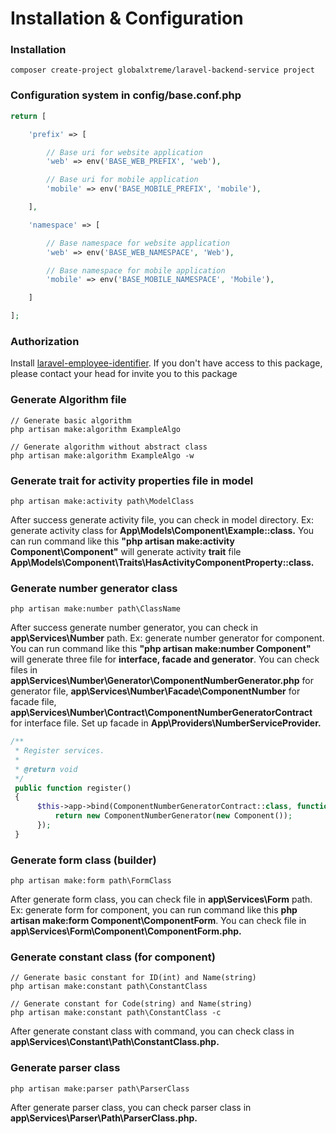 # Installation & Configuration

### Installation

```
composer create-project globalxtreme/laravel-backend-service project
```

### Configuration system in config/base.conf.php

```php
return [

    'prefix' => [

        // Base uri for website application
        'web' => env('BASE_WEB_PREFIX', 'web'),

        // Base uri for mobile application
        'mobile' => env('BASE_MOBILE_PREFIX', 'mobile'),

    ],

    'namespace' => [

        // Base namespace for website application
        'web' => env('BASE_WEB_NAMESPACE', 'Web'),

        // Base namespace for mobile application
        'mobile' => env('BASE_MOBILE_NAMESPACE', 'Mobile'),

    ]

];
  ```

### Authorization
Install [laravel-employee-identifier](https://github.com/globalxtreme/laravel-employee-identifier).
If you don't have access to this package, please contact your head for invite you to this package

### Generate Algorithm file

```
// Generate basic algorithm
php artisan make:algorithm ExampleAlgo
  
// Generate algorithm without abstract class
php artisan make:algorithm ExampleAlgo -w
```

### Generate trait for activity properties file in model

```
php artisan make:activity path\ModelClass
```

After success generate activity file, you can check in model directory. Ex: generate activity class for
**App\Models\Component\Example::class.** You can run command like this **"php artisan make:activity
Component\Component"**
will generate activity **trait** file **App\Models\Component\Traits\HasActivityComponentProperty::class.**

### Generate number generator class

```
php artisan make:number path\ClassName
```

After success generate number generator, you can check in **app\Services\Number** path. Ex: generate number generator
for component. You can run command like this **"php artisan make:number Component"** will generate three file for
**interface, facade and generator**. You can check files in **app\Services\Number\Generator\ComponentNumberGenerator.php**
for generator file, **app\Services\Number\Facade\ComponentNumber** for facade file, **app\Services\Number\Contract\ComponentNumberGeneratorContract** for interface file.
Set up facade in **App\Providers\NumberServiceProvider.**
```php
/**
 * Register services.
 *
 * @return void
 */
 public function register()
 {
      $this->app->bind(ComponentNumberGeneratorContract::class, function () {
          return new ComponentNumberGenerator(new Component());
      });
 } 
```

### Generate form class (builder)

```
php artisan make:form path\FormClass
```

After generate form class, you can check file in **app\Services\Form** path. Ex: generate form for component, you can
run command like this **php artisan make:form Component\ComponentForm**. You can check file in **app\Services\Form\Component\ComponentForm.php.**

### Generate constant class (for component)

```
// Generate basic constant for ID(int) and Name(string)
php artisan make:constant path\ConstantClass

// Generate constant for Code(string) and Name(string)
php artisan make:constant path\ConstantClass -c
```

After generate constant class with command, you can check class in **app\Services\Constant\Path\ConstantClass.php.**

### Generate parser class

```
php artisan make:parser path\ParserClass
```

After generate parser class, you can check parser class in **app\Services\Parser\Path\ParserClass.php.**
